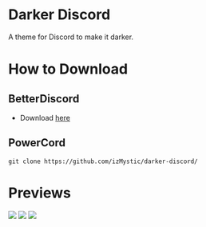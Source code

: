 # Darker Discord
A theme for Discord to make it darker.

# How to Download

## BetterDiscord
- Download [here](https://github.com/izMystic/darker-discord/releases/download/v1.1/DarkerDiscord.theme.css)

## PowerCord
`git clone https://github.com/izMystic/darker-discord/`

# Previews
<img src="https://cdn.discordapp.com/attachments/724062593513160774/771980322506014730/1.png"/>
<img src="https://cdn.discordapp.com/attachments/724062593513160774/771981078445424640/2.jpg"/>
<img src="https://cdn.discordapp.com/attachments/724062593513160774/771980327539310592/3.png"/>
